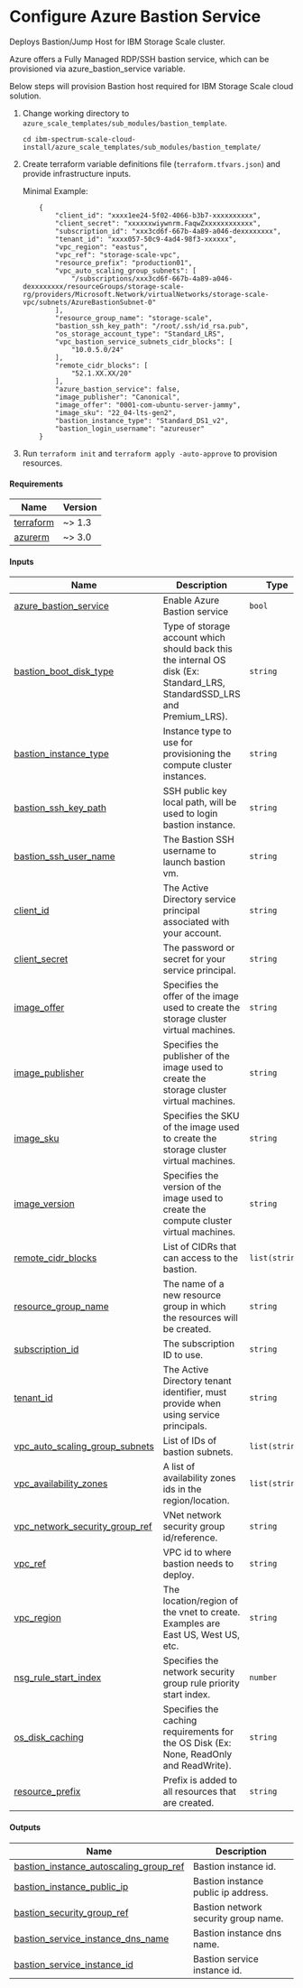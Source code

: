 # Configure Azure Bastion Service

Deploys Bastion/Jump Host for IBM Storage Scale cluster.

Azure offers a Fully Managed RDP/SSH bastion service, which can be provisioned via azure_bastion_service variable.

Below steps will provision Bastion host required for IBM Storage Scale cloud solution.

1. Change working directory to `azure_scale_templates/sub_modules/bastion_template`.

    ```cli
    cd ibm-spectrum-scale-cloud-install/azure_scale_templates/sub_modules/bastion_template/
    ```

2. Create terraform variable definitions file (`terraform.tfvars.json`) and provide infrastructure inputs.

    Minimal Example:

    ```jsonc
        {
            "client_id": "xxxx1ee24-5f02-4066-b3b7-xxxxxxxxxx",
            "client_secret": "xxxxxxwiywnrm.FaqwZxxxxxxxxxxxx",
            "subscription_id": "xxx3cd6f-667b-4a89-a046-dexxxxxxxx",
            "tenant_id": "xxxx057-50c9-4ad4-98f3-xxxxxx",
            "vpc_region": "eastus",
            "vpc_ref": "storage-scale-vpc",
            "resource_prefix": "production01",
            "vpc_auto_scaling_group_subnets": [
                "/subscriptions/xxx3cd6f-667b-4a89-a046-dexxxxxxxx/resourceGroups/storage-scale-rg/providers/Microsoft.Network/virtualNetworks/storage-scale-vpc/subnets/AzureBastionSubnet-0"
            ],
            "resource_group_name": "storage-scale",
            "bastion_ssh_key_path": "/root/.ssh/id_rsa.pub",
            "os_storage_account_type": "Standard_LRS",
            "vpc_bastion_service_subnets_cidr_blocks": [
                "10.0.5.0/24"
            ],
            "remote_cidr_blocks": [
                "52.1.XX.XX/20"
            ],
            "azure_bastion_service": false,
            "image_publisher": "Canonical",
            "image_offer": "0001-com-ubuntu-server-jammy",
            "image_sku": "22_04-lts-gen2",
            "bastion_instance_type": "Standard_DS1_v2",
            "bastion_login_username": "azureuser"
        }
    ```

3. Run `terraform init` and `terraform apply -auto-approve` to provision resources.

<!-- BEGIN_TF_DOCS -->
#### Requirements

| Name | Version |
|------|---------|
| <a name="requirement_terraform"></a> [terraform](#requirement_terraform) | ~> 1.3 |
| <a name="requirement_azurerm"></a> [azurerm](#requirement_azurerm) | ~> 3.0 |

#### Inputs

| Name | Description | Type |
|------|-------------|------|
| <a name="input_azure_bastion_service"></a> [azure_bastion_service](#input_azure_bastion_service) | Enable Azure Bastion service | `bool` |
| <a name="input_bastion_boot_disk_type"></a> [bastion_boot_disk_type](#input_bastion_boot_disk_type) | Type of storage account which should back this the internal OS disk (Ex: Standard_LRS, StandardSSD_LRS and Premium_LRS). | `string` |
| <a name="input_bastion_instance_type"></a> [bastion_instance_type](#input_bastion_instance_type) | Instance type to use for provisioning the compute cluster instances. | `string` |
| <a name="input_bastion_ssh_key_path"></a> [bastion_ssh_key_path](#input_bastion_ssh_key_path) | SSH public key local path, will be used to login bastion instance. | `string` |
| <a name="input_bastion_ssh_user_name"></a> [bastion_ssh_user_name](#input_bastion_ssh_user_name) | The Bastion SSH username to launch bastion vm. | `string` |
| <a name="input_client_id"></a> [client_id](#input_client_id) | The Active Directory service principal associated with your account. | `string` |
| <a name="input_client_secret"></a> [client_secret](#input_client_secret) | The password or secret for your service principal. | `string` |
| <a name="input_image_offer"></a> [image_offer](#input_image_offer) | Specifies the offer of the image used to create the storage cluster virtual machines. | `string` |
| <a name="input_image_publisher"></a> [image_publisher](#input_image_publisher) | Specifies the publisher of the image used to create the storage cluster virtual machines. | `string` |
| <a name="input_image_sku"></a> [image_sku](#input_image_sku) | Specifies the SKU of the image used to create the storage cluster virtual machines. | `string` |
| <a name="input_image_version"></a> [image_version](#input_image_version) | Specifies the version of the image used to create the compute cluster virtual machines. | `string` |
| <a name="input_remote_cidr_blocks"></a> [remote_cidr_blocks](#input_remote_cidr_blocks) | List of CIDRs that can access to the bastion. | `list(string)` |
| <a name="input_resource_group_name"></a> [resource_group_name](#input_resource_group_name) | The name of a new resource group in which the resources will be created. | `string` |
| <a name="input_subscription_id"></a> [subscription_id](#input_subscription_id) | The subscription ID to use. | `string` |
| <a name="input_tenant_id"></a> [tenant_id](#input_tenant_id) | The Active Directory tenant identifier, must provide when using service principals. | `string` |
| <a name="input_vpc_auto_scaling_group_subnets"></a> [vpc_auto_scaling_group_subnets](#input_vpc_auto_scaling_group_subnets) | List of IDs of bastion subnets. | `list(string)` |
| <a name="input_vpc_availability_zones"></a> [vpc_availability_zones](#input_vpc_availability_zones) | A list of availability zones ids in the region/location. | `list(string)` |
| <a name="input_vpc_network_security_group_ref"></a> [vpc_network_security_group_ref](#input_vpc_network_security_group_ref) | VNet network security group id/reference. | `string` |
| <a name="input_vpc_ref"></a> [vpc_ref](#input_vpc_ref) | VPC id to where bastion needs to deploy. | `string` |
| <a name="input_vpc_region"></a> [vpc_region](#input_vpc_region) | The location/region of the vnet to create. Examples are East US, West US, etc. | `string` |
| <a name="input_nsg_rule_start_index"></a> [nsg_rule_start_index](#input_nsg_rule_start_index) | Specifies the network security group rule priority start index. | `number` |
| <a name="input_os_disk_caching"></a> [os_disk_caching](#input_os_disk_caching) | Specifies the caching requirements for the OS Disk (Ex: None, ReadOnly and ReadWrite). | `string` |
| <a name="input_resource_prefix"></a> [resource_prefix](#input_resource_prefix) | Prefix is added to all resources that are created. | `string` |

#### Outputs

| Name | Description |
|------|-------------|
| <a name="output_bastion_instance_autoscaling_group_ref"></a> [bastion_instance_autoscaling_group_ref](#output_bastion_instance_autoscaling_group_ref) | Bastion instance id. |
| <a name="output_bastion_instance_public_ip"></a> [bastion_instance_public_ip](#output_bastion_instance_public_ip) | Bastion instance public ip address. |
| <a name="output_bastion_security_group_ref"></a> [bastion_security_group_ref](#output_bastion_security_group_ref) | Bastion network security group name. |
| <a name="output_bastion_service_instance_dns_name"></a> [bastion_service_instance_dns_name](#output_bastion_service_instance_dns_name) | Bastion instance dns name. |
| <a name="output_bastion_service_instance_id"></a> [bastion_service_instance_id](#output_bastion_service_instance_id) | Bastion service instance id. |
<!-- END_TF_DOCS -->
